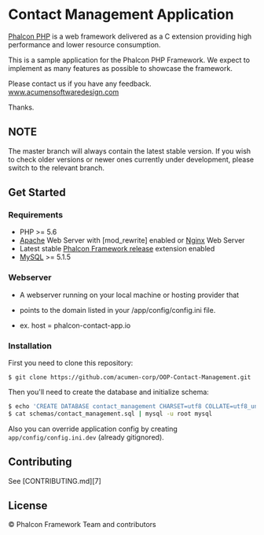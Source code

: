 # Contact Management Application

[Phalcon PHP][1] is a web framework delivered as a C extension providing high
performance and lower resource consumption.

This is a sample application for the Phalcon PHP Framework. We expect to
implement as many features as possible to showcase the framework.

Please contact us if you have any feedback. www.acumensoftwaredesign.com

Thanks.

## NOTE

The master branch will always contain the latest stable version. If you wish
to check older versions or newer ones currently under development, please
switch to the relevant branch.

## Get Started

### Requirements

* PHP >= 5.6
* [Apache][2] Web Server with [mod_rewrite] enabled or [Nginx][4] Web Server
* Latest stable [Phalcon Framework release][5] extension enabled
* [MySQL][6] >= 5.1.5

### Webserver
* A webserver running on your local machine or hosting provider that
* points to the domain listed in your /app/config/config.ini file.

* ex. host = phalcon-contact-app.io

### Installation

First you need to clone this repository:

```
$ git clone https://github.com/acumen-corp/OOP-Contact-Management.git
```

Then you'll need to create the database and initialize schema:

```sh
$ echo 'CREATE DATABASE contact_management CHARSET=utf8 COLLATE=utf8_unicode_ci' | mysql -u root
$ cat schemas/contact_management.sql | mysql -u root mysql
```

Also you can override application config by creating `app/config/config.ini.dev` (already gitignored).

## Contributing

See [CONTRIBUTING.md][7]

## License

© Phalcon Framework Team and contributors

[1]: https://phalconphp.com/
[2]: http://httpd.apache.org/
[3]: http://httpd.apache.org/docs/current/mod/mod_rewrite.html
[4]: http://nginx.org/
[5]: https://github.com/phalcon/cphalcon/releases
[6]: https://www.mysql.com/
